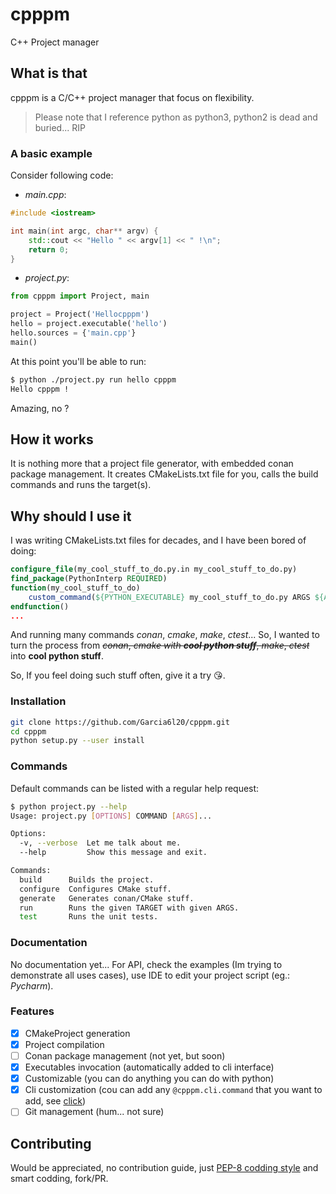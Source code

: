 # cpppm
C++ Project manager

## What is that
cpppm is a C/C++ project manager that focus on flexibility.

> Please note that I reference python as python3, python2 is dead and buried... RIP

### A basic example

Consider following code:
- *main.cpp*:
```cpp
#include <iostream>

int main(int argc, char** argv) {
    std::cout << "Hello " << argv[1] << " !\n";
    return 0;
}
```
- *project.py*:
```python
from cpppm import Project, main

project = Project('Hellocpppm')
hello = project.executable('hello')
hello.sources = {'main.cpp'}
main()
```
At this point you'll be able to run:
```bash
$ python ./project.py run hello cpppm
Hello cpppm !
```
Amazing, no ?

## How it works

It is nothing more that a project file generator, with embedded conan package management.
It creates CMakeLists.txt file for you, calls the build commands and runs the target(s).

## Why should I use it

I was writing CMakeLists.txt files for decades, and I have been bored of doing:
```cmake
configure_file(my_cool_stuff_to_do.py.in my_cool_stuff_to_do.py)
find_package(PythonInterp REQUIRED)
function(my_cool_stuff_to_do)
    custom_command(${PYTHON_EXECUTABLE} my_cool_stuff_to_do.py ARGS ${ARGN})
endfunction()
...
```
And running many commands *conan*, *cmake*, *make*, *ctest*...
So, I wanted to turn the process from ~~*conan*, *cmake with __cool python stuff__*, *make*, *ctest*~~
into **cool python stuff**.

So, If you feel doing such stuff often, give it a try :kissing_heart:.

### Installation

```bash
git clone https://github.com/Garcia6l20/cpppm.git
cd cpppm
python setup.py --user install
```

### Commands

Default commands can be listed with a regular help request:
```bash
$ python project.py --help
Usage: project.py [OPTIONS] COMMAND [ARGS]...

Options:
  -v, --verbose  Let me talk about me.
  --help         Show this message and exit.

Commands:
  build      Builds the project.
  configure  Configures CMake stuff.
  generate   Generates conan/CMake stuff.
  run        Runs the given TARGET with given ARGS.
  test       Runs the unit tests.
```

### Documentation

No documentation yet...
For API, check the examples (Im trying to demonstrate all uses cases), use IDE to edit your project script (eg.: *Pycharm*).

### Features

- [x] CMakeProject generation
- [x] Project compilation
- [ ] Conan package management (not yet, but soon)
- [x] Executables invocation (automatically added to cli interface) 
- [x] Customizable (you can do anything you can do with python)
- [x] Cli customization (cou can add any `@cpppm.cli.command` that you want to add, see [click](https://click.palletsprojects.com/))
- [ ] Git management (hum... not sure)

## Contributing

Would be appreciated, no contribution guide, just [PEP-8 codding style](https://www.python.org/dev/peps/pep-0008/) and smart codding, fork/PR.
